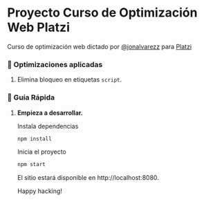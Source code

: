 # Proyecto Curso de Optimización Web Platzi

Curso de optimización web dictado por [@jonalvarezz](https://twitter.com/jonalvarezz) para [Platzi](https://platzi.com)

### 🚀 Optimizaciones aplicadas

1. Elimina bloqueo en etiquetas `script`.

### 🤖 Guía Rápida

1.  **Empieza a desarrollar.**

    Instala dependencias

    ```sh
    npm install
    ```

    Inicia el proyecto

    ```sh
    npm start
    ```

    El sitio estará disponible en http://localhost:8080.

    Happy hacking!
